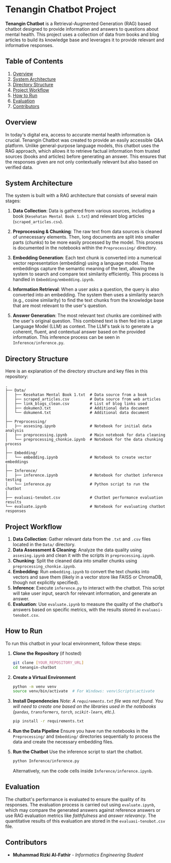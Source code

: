 # Tenangin Chatbot Project

**Tenangin Chatbot** is a Retrieval-Augmented Generation (RAG) based chatbot designed to provide information and answers to questions about mental health. This project uses a collection of data from books and blog articles to build its knowledge base and leverages it to provide relevant and informative responses.

## Table of Contents

1.  [Overview](https://www.google.com/search?q=%23overview)
2.  [System Architecture](https://www.google.com/search?q=%23system-architecture)
3.  [Directory Structure](https://www.google.com/search?q=%23directory-structure)
4.  [Project Workflow](https://www.google.com/search?q=%23project-workflow)
5.  [How to Run](https://www.google.com/search?q=%23how-to-run)
6.  [Evaluation](https://www.google.com/search?q=%23evaluation)
7.  [Contributors](https://www.google.com/search?q=%23contributors)

## Overview

In today's digital era, access to accurate mental health information is crucial. Tenangin Chatbot was created to provide an easily accessible Q\&A platform. Unlike general-purpose language models, this chatbot uses the RAG approach, which allows it to retrieve factual information from trusted sources (books and articles) before generating an answer. This ensures that the responses given are not only contextually relevant but also based on verified data.

## System Architecture

The system is built with a RAG architecture that consists of several main stages:

1.  **Data Collection**: Data is gathered from various sources, including a book (`Kesehatan Mental Book 1.txt`) and relevant blog articles (`scraped_articles.csv`).

2.  **Preprocessing & Chunking**: The raw text from data sources is cleaned of unnecessary elements. Then, long documents are split into smaller parts (*chunks*) to be more easily processed by the model. This process is documented in the notebooks within the `Preprocessing/` directory.

3.  **Embedding Generation**: Each text chunk is converted into a numerical vector representation (embedding) using a language model. These embeddings capture the semantic meaning of the text, allowing the system to search and compare text similarity efficiently. This process is handled in `Embedding/embedding.ipynb`.

4.  **Information Retrieval**: When a user asks a question, the query is also converted into an embedding. The system then uses a similarity search (e.g., cosine similarity) to find the text chunks from the knowledge base that are most relevant to the user's question.

5.  **Answer Generation**: The most relevant text chunks are combined with the user's original question. This combined text is then fed into a Large Language Model (LLM) as context. The LLM's task is to generate a coherent, fluent, and contextual answer based on the provided information. This inference process can be seen in `Inference/inference.py`.

## Directory Structure

Here is an explanation of the directory structure and key files in this repository:

```
.
├── Data/
│   ├── Kesehatan Mental Book 1.txt  # Data source from a book
│   ├── scraped_articles.csv         # Data source from web articles
│   ├── link_blogs_clean.csv         # List of blog links used
│   ├── dokumen3.txt                 # Additional data document
│   └── dokumen4.txt                 # Additional data document
│
├── Preprocessing/
│   ├── assesing.ipynb               # Notebook for initial data analysis
│   ├── preprocessing.ipynb          # Main notebook for data cleaning
│   └── preprocessing_chonkie.ipynb  # Notebook for the data chunking process
│
├── Embedding/
│   └── embedding.ipynb              # Notebook to create vector embeddings
│
├── Inference/
│   ├── inference.ipynb              # Notebook for chatbot inference testing
│   └── inference.py                 # Python script to run the chatbot
│
├── evaluasi-tenobot.csv             # Chatbot performance evaluation results
└── evaluate.ipynb                   # Notebook for evaluating chatbot responses
```

## Project Workflow

1.  **Data Collection**: Gather relevant data from the `.txt` and `.csv` files located in the `Data/` directory.
2.  **Data Assessment & Cleaning**: Analyze the data quality using `assesing.ipynb` and clean it with the scripts in `preprocessing.ipynb`.
3.  **Chunking**: Split the cleaned data into smaller chunks using `preprocessing_chonkie.ipynb`.
4.  **Embedding**: Run `embedding.ipynb` to convert the text chunks into vectors and save them (likely in a vector store like FAISS or ChromaDB, though not explicitly specified).
5.  **Inference**: Execute `inference.py` to interact with the chatbot. This script will take user input, search for relevant information, and generate an answer.
6.  **Evaluation**: Use `evaluate.ipynb` to measure the quality of the chatbot's answers based on specific metrics, with the results stored in `evaluasi-tenobot.csv`.

## How to Run

To run this chatbot in your local environment, follow these steps:

1.  **Clone the Repository** (if hosted)

    ```bash
    git clone [YOUR_REPOSITORY_URL]
    cd tenangin-chatbot
    ```

2.  **Create a Virtual Environment**

    ```bash
    python -m venv venv
    source venv/bin/activate  # For Windows: venv\Scripts\activate
    ```

3.  **Install Dependencies**
    *Note: A `requirements.txt` file was not found. You will need to create one based on the libraries used in the notebooks (`pandas`, `transformers`, `torch`, `scikit-learn`, etc.).*

    ```bash
    pip install -r requirements.txt
    ```

4.  **Run the Data Pipeline**
    Ensure you have run the notebooks in the `Preprocessing/` and `Embedding/` directories sequentially to process the data and create the necessary embedding files.

5.  **Run the Chatbot**
    Use the inference script to start the chatbot.

    ```bash
    python Inference/inference.py
    ```

    Alternatively, run the code cells inside `Inference/inference.ipynb`.

## Evaluation

The chatbot's performance is evaluated to ensure the quality of its responses. The evaluation process is carried out using `evaluate.ipynb`, which may compare the generated answers against reference answers or use RAG evaluation metrics like *faithfulness* and *answer relevancy*. The quantitative results of this evaluation are stored in the `evaluasi-tenobot.csv` file.

## Contributors

  * **Muhammad Rizki Al-Fathir** - *Informatics Engineering Student*
